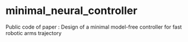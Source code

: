 # minimal_neural_controller
Public code of paper : Design of a minimal model-free controller for fast robotic arms trajectory
